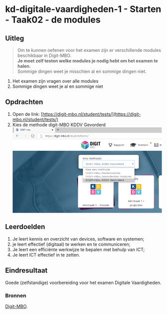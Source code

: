 # kd-digitale-vaardigheden-1 - Starten - Taak02 -  de modules

## Uitleg
> Om te kunnen oefenen voor het examen zijn er verschillende modules beschikbaar in Digit-MBO.  
> **Je moet zelf testen welke modules je nodig hebt om het examen te halen.**  
> Sommige dingen weet je misschien al en sommige dingen niet.

1. Het examen zijn vragen over alle modules
2. Sommige dingen weet je al en sommige niet

## Opdrachten
1. Open de link: [https://digit-mbo.nl/student/tests/](https://digit-mbo.nl/student/tests/)
2. Kies de methode digit-MBO KDDV Gevorderd
![alt text](./images/kies_gev.PNG)


## Leerdoelden
1. Je leert kennis en overzicht van devices, software en systemen;
2. je leert effectief (digitaal) te werken en te communiceren;
3. Je leert een efficiënte werkwijze te bepalen met behulp van ICT;
4. Je leert ICT effectief in te zetten.

## Eindresultaat
Goede (zelfstandige) voorbereiding voor het examen Digitale Vaardigheden.

### Bronnen
[Digit-MBO](https://digit-mbo.nl/).